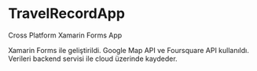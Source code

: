 # TravelRecordApp
Cross Platform Xamarin Forms App

Xamarin Forms ile geliştirildi.
Google Map API ve Foursquare API kullanıldı.
Verileri backend servisi ile cloud üzerinde kaydeder.
